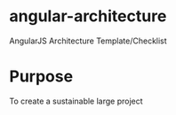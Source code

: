 angular-architecture
====================

AngularJS Architecture Template/Checklist

# Purpose
To create a sustainable large project
